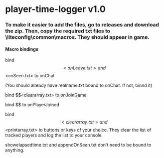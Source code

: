 # player-time-logger v1.0

### To make it easier to add the files, go to releases and download the zip. Then, copy the required txt files to \liteconfig\common\macros. They should appear in game. 

#### Macro bindings

bind $$<onLeave.txt> and $$<onSeen.txt> to onChat

(You should already have realname.txt bound to onChat. If not, binnd it)

bind $$<cleararray.txt> to onJoinGame

bind $$<appendOnJoin> to onPlayerJoined
  
bind $$<cleararray.txt> and $$<printarray.txt> to buttons or keys of your choice. They clear the list of tracked players and log the list to your console. 

showelapsedtime.txt and appendOnSeen.txt don't need to be bound to anything. 

